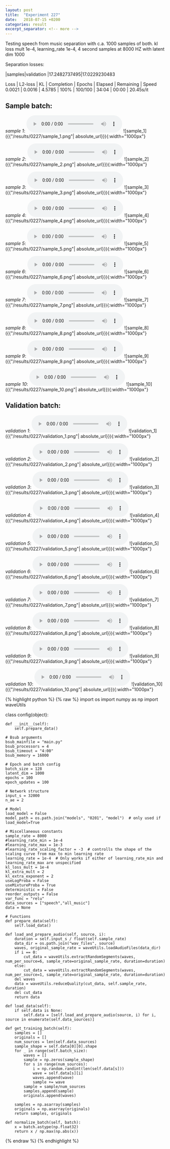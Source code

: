 ```yaml
---
layout: post
title:  "Experiment 227"
date:   2018-07-15 +0200
categories: result
excerpt_separator: <!-- more -->
---
```

Testing speech from music separation with c.a. 1000 samples of both. kl loss mult 1e-4, learning_rate 1e-4, 4 second samples at 8000 HZ with latent dim 1000

Separation losses:

|samples|validation
|17.2482737495|17.0229230483

Loss | L2-loss | KL | Completion | Epochs | Elapsed | Remaining | Speed
0.0021 | 0.0016 | 4.5785 | 100% | 100/100 | 34:04 | 00:00 | 20.45s/it<!-- more -->

## **Sample batch**:
_sample 1_:
<audio src="/ResultsOverview/results/0227/sample_1.wav" controls preload></audio>
![sample_1]({{"/results/0227/sample_1.png"| absolute_url}}){:width="1000px"}

_sample 2_:
<audio src="/ResultsOverview/results/0227/sample_2.wav" controls preload></audio>
![sample_2]({{"/results/0227/sample_2.png"| absolute_url}}){:width="1000px"}

_sample 3_:
<audio src="/ResultsOverview/results/0227/sample_3.wav" controls preload></audio>
![sample_3]({{"/results/0227/sample_3.png"| absolute_url}}){:width="1000px"}

_sample 4_:
<audio src="/ResultsOverview/results/0227/sample_4.wav" controls preload></audio>
![sample_4]({{"/results/0227/sample_4.png"| absolute_url}}){:width="1000px"}

_sample 5_:
<audio src="/ResultsOverview/results/0227/sample_5.wav" controls preload></audio>
![sample_5]({{"/results/0227/sample_5.png"| absolute_url}}){:width="1000px"}

_sample 6_:
<audio src="/ResultsOverview/results/0227/sample_6.wav" controls preload></audio>
![sample_6]({{"/results/0227/sample_6.png"| absolute_url}}){:width="1000px"}

_sample 7_:
<audio src="/ResultsOverview/results/0227/sample_7.wav" controls preload></audio>
![sample_7]({{"/results/0227/sample_7.png"| absolute_url}}){:width="1000px"}

_sample 8_:
<audio src="/ResultsOverview/results/0227/sample_8.wav" controls preload></audio>
![sample_8]({{"/results/0227/sample_8.png"| absolute_url}}){:width="1000px"}

_sample 9_:
<audio src="/ResultsOverview/results/0227/sample_9.wav" controls preload></audio>
![sample_9]({{"/results/0227/sample_9.png"| absolute_url}}){:width="1000px"}

_sample 10_:
<audio src="/ResultsOverview/results/0227/sample_10.wav" controls preload></audio>
![sample_10]({{"/results/0227/sample_10.png"| absolute_url}}){:width="1000px"}

## **Validation batch**:
_validation 1_:
<audio src="/ResultsOverview/results/0227/validation_1.wav" controls preload></audio>
![validation_1]({{"/results/0227/validation_1.png"| absolute_url}}){:width="1000px"}

_validation 2_:
<audio src="/ResultsOverview/results/0227/validation_2.wav" controls preload></audio>
![validation_2]({{"/results/0227/validation_2.png"| absolute_url}}){:width="1000px"}

_validation 3_:
<audio src="/ResultsOverview/results/0227/validation_3.wav" controls preload></audio>
![validation_3]({{"/results/0227/validation_3.png"| absolute_url}}){:width="1000px"}

_validation 4_:
<audio src="/ResultsOverview/results/0227/validation_4.wav" controls preload></audio>
![validation_4]({{"/results/0227/validation_4.png"| absolute_url}}){:width="1000px"}

_validation 5_:
<audio src="/ResultsOverview/results/0227/validation_5.wav" controls preload></audio>
![validation_5]({{"/results/0227/validation_5.png"| absolute_url}}){:width="1000px"}

_validation 6_:
<audio src="/ResultsOverview/results/0227/validation_6.wav" controls preload></audio>
![validation_6]({{"/results/0227/validation_6.png"| absolute_url}}){:width="1000px"}

_validation 7_:
<audio src="/ResultsOverview/results/0227/validation_7.wav" controls preload></audio>
![validation_7]({{"/results/0227/validation_7.png"| absolute_url}}){:width="1000px"}

_validation 8_:
<audio src="/ResultsOverview/results/0227/validation_8.wav" controls preload></audio>
![validation_8]({{"/results/0227/validation_8.png"| absolute_url}}){:width="1000px"}

_validation 9_:
<audio src="/ResultsOverview/results/0227/validation_9.wav" controls preload></audio>
![validation_9]({{"/results/0227/validation_9.png"| absolute_url}}){:width="1000px"}

_validation 10_:
<audio src="/ResultsOverview/results/0227/validation_10.wav" controls preload></audio>
![validation_10]({{"/results/0227/validation_10.png"| absolute_url}}){:width="1000px"}


{% highlight python %}
{% raw %}
import os
import numpy as np
import waveUtils


class config(object):

	def __init__(self):
		self.prepare_data()

	# Bsub arguments
	bsub_mainfile = "main.py"
	bsub_processors = 4
	bsub_timeout = "4:00"
	bsub_memory = 16000

	# Epoch and batch config
	batch_size = 128
	latent_dim = 1000
	epochs = 100
	epoch_updates = 100

	# Network structure
	input_s = 32000
	n_ae = 2

	# Model
	load_model = False
	model_path = os.path.join("models", "0201", "model")  # only used if load_model=True

	# Miscellaneous constants
	sample_rate = 8000
	#learning_rate_min = 1e-4
	#learning_rate_max = 1e-3
	#learning_rate_scaling_factor = -3  # controlls the shape of the scaling curve from max to min learning rate
	learning_rate = 1e-4  # Only works if either of learning_rate_min and learning_rate_max are unspecified
	kl_loss_mult = 1e-4
	kl_extra_mult = 2
	kl_extra_exponent = 2
	useLogProba = False
	useMixtureProba = True
	deterministic = False
	reorder_outputs = False
	var_func = "relu"
	data_sources = ["speech","all_music"]
	data = None

	# Functions
	def prepare_data(self):
		self.load_data()

	def load_and_prepare_audio(self, source, i):
		duration = self.input_s / float(self.sample_rate)
		data_dir = os.path.join("wav_files", source)
		waves, original_sample_rate = waveUtils.loadAudioFiles(data_dir)
		if i == 0:
			cut_data = waveUtils.extractRandomSegments(waves, num_per_source=6, sample_rate=original_sample_rate, duration=duration)
		else:
			cut_data = waveUtils.extractRandomSegments(waves, num_per_source=1, sample_rate=original_sample_rate, duration=duration)
		del waves
		data = waveUtils.reduceQuality(cut_data, self.sample_rate, duration)
		del cut_data
		return data

	def load_data(self):
		if self.data is None:
			self.data = [self.load_and_prepare_audio(source, i) for i, source in enumerate(self.data_sources)]

	def get_training_batch(self):
		samples = []
		originals = []
		num_sources = len(self.data_sources)
		sample_shape = self.data[0][0].shape
		for _ in range(self.batch_size):
			waves = []
			sample = np.zeros(sample_shape)
			for s in range(num_sources):
				i = np.random.randint(len(self.data[s]))
				wave = self.data[s][i]
				waves.append(wave)
				sample += wave
			sample = sample/num_sources
			samples.append(sample)
			originals.append(waves)

		samples = np.asarray(samples)
		originals = np.asarray(originals)
		return samples, originals

	def normalize_batch(self, batch):
		x = batch.astype(np.float32)
		return x / np.max(np.abs(x))

{% endraw %}
{% endhighlight %}
